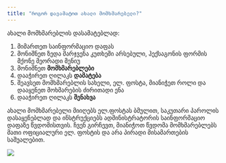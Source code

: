 ```yaml
---
title: "როგორ დავამატოთ ახალი მომხმარებელი?"
---
```


ახალი მომხმარებლის დასამატებლად:

1) მიმართეთ საინფორმაციო დაფას
2) მონიშნეთ ზედა მარჯვენა კუთხეში არსებული, ჰექსაგონის ფორმის მქონე მეორადი მენიუ
3) მონიშნეთ **მომხმარებლები**
4) დააჭირეთ ღილაკს **დამატება**
5) შეავსეთ მომხმარებლის სახელი, ელ. ფოსტა, მიანიჭეთ როლი და დააყენეთ მოხმარების ძირითადი ენა
6) დააჭირეთ ღილაკს **შენახვა**

ახალი მომხმარებელი მიიღებს ელ.ფოსტას ბმულით, საკუთარი პაროლის დასაყენებლად და ინსტრუქციებს ადმინისტრატორის საინფორმაციო
დაფაზე წვდომისთვის. ჩვენ გირჩევთ, მიანიჭოთ წვდომა მომხმარებლებს მათი ოფიციალური ელ. ფოსტის და არა პირადი მისამართების
საშუალებით.

<a href="/build/help/020.png">
    <img src="/build/help/020.png" />
</a>
